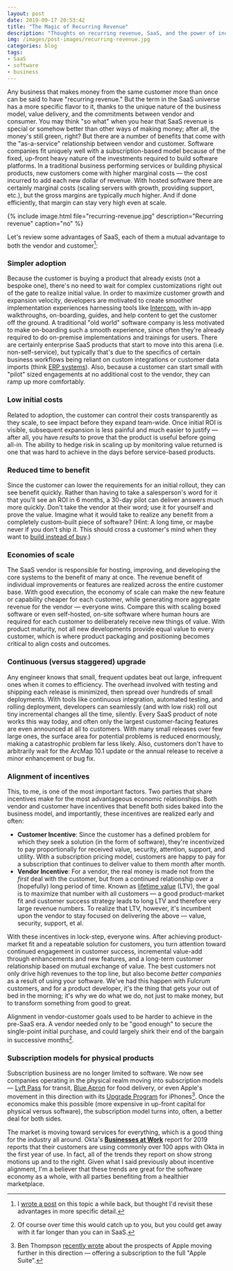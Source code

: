 ```yaml
---
layout: post
date: 2019-09-17 20:53:42
title: "The Magic of Recurring Revenue"
description: "Thoughts on recurring revenue, SaaS, and the power of incentives."
img: /images/post-images/recurring-revenue.jpg
categories: blog
tags:
- SaaS
- software
- business
---
```


Any business that makes money from the same customer more than once can be said to have "recurring revenue." But the term in the SaaS universe has a more specific flavor to it, thanks to the unique nature of the business model, value delivery, and the commitments between vendor and consumer. You may think "so what" when you hear that SaaS revenue is special or somehow better than other ways of making money; after all, the money's still green, right? But there are a number of benefits  that come with the "as-a-service" relationship between vendor and customer. Software companies fit uniquely well with a subscription-based model because of the fixed, up-front heavy nature of the investments required to build software platforms. In a traditional business performing services or building physical products, new customers come with higher marginal costs — the cost incurred to add each new dollar of revenue. With hosted software there are certainly marginal costs (scaling servers with growth, providing support, etc.), but the gross margins are typically _much_ higher. And if done efficiently, that margin can stay very high even at scale.

{% include image.html file="recurring-revenue.jpg" description="Recurring revenue" caption="no" %}

Let's review some advantages of SaaS, each of them a mutual advantage to both the vendor and customer[^saasmodels]:

### Simpler adoption

Because the customer is buying a product that already exists (not a bespoke one), there's no need to wait for complex customizations right out of the gate to realize initial value. In order to maximize customer growth and expansion velocity, developers are motivated to create smoother implementation experiences harnessing tools like [Intercom](https://www.intercom.com/ "Intercom"), with in-app walkthroughs, on-boarding, guides, and help content to get the customer off the ground. A traditional "old world" software company is less motivated to make on-boarding such a smooth experience, since often they're already required to do on-premise implementations and trainings for users. There are certainly enterprise SaaS products that start to move into this arena (i.e. non-self-service), but typically that's due to the specifics of certain business workflows being reliant on custom integrations or customer data imports (think [ERP systems](https://en.wikipedia.org/wiki/Enterprise_resource_planning "ERP Systems")). Also, because a customer can start small with "pilot" sized engagements at no additional cost to the vendor, they can ramp up more comfortably.

### Low initial costs

Related to adoption, the customer can control their costs transparently as they scale, to see impact before they expand team-wide. Once initial ROI is visible, subsequent expansion is less painful and much easier to justify — after all, you have _results_ to prove that the product is useful before going all-in. The ability to hedge risk in scaling up by monitoring value returned is one that was hard to achieve in the days before service-based products.

### Reduced time to benefit

Since the customer can lower the requirements for an initial rollout, they can see benefit quickly. Rather than having to take a salesperson's word for it that you'll see an ROI in 6 months, a 30-day pilot can deliver answers much more quickly. Don't take the vendor at their word; use it for yourself and prove the value. Imagine what it would take to realize any benefit from a completely custom-built piece of software? (Hint: A long time, or maybe never if you don't ship it. This should cross a customer's mind when they want to [build instead of buy](https://medium.com/swlh/when-to-build-and-when-to-buy-on-the-lure-of-building-software-4dd5faf7effb "When to Buy and When to Build").)

### Economies of scale

The SaaS vendor is responsible for hosting, improving, and developing the core systems to the benefit of many at once. The revenue benefit of individual improvements or features are realized across the entire customer base. With good execution, the economy of scale can make the new feature or capability cheaper for each customer, while generating more aggregate revenue for the vendor — everyone wins. Compare this with scaling boxed software or even self-hosted, on-site software where human hours are required for each customer to deliberately receive new things of value. With product maturity, not all new developments provide equal value to every customer, which is where product packaging and positioning becomes critical to align costs and outcomes.

### Continuous (versus staggered) upgrade

Any engineer knows that small, frequent updates beat out large, infrequent ones when it comes to efficiency. The overhead involved with testing and shipping each release is minimized, then spread over hundreds of small deployments. With tools like continuous integration, automated testing, and rolling deployment, developers can seamlessly (and with low risk) roll out tiny incremental changes all the time, silently. Every SaaS product of note works this way today, and often only the largest customer-facing features are even announced at all to customers. With many small releases over few large ones, the surface area for potential problems is reduced enormously, making a catastrophic problem far less likely. Also, customers don't have to arbitrarily wait for the ArcMap 10.1 update or the annual release to receive a minor enhancement or bug fix.

### Alignment of incentives

This, to me, is one of the most important factors. Two parties that share incentives make for the most advantageous economic relationships. Both vendor and customer have incentives that benefit both sides baked into the business model, and importantly, these incentives are realized early and often:

* **Customer Incentive**: Since the customer has a defined problem for which they seek a solution (in the form of software), they're incentivized to pay proportionally for received value, security, attention, support, and utility. With a subscription pricing model, customers are happy to pay for a subscription that continues to deliver value to them month after month.
* **Vendor Incentive**: For a vendor, the real money is made not from the *first* deal with the customer, but from a continued relationship over a (hopefully) long period of time. Known as [lifetime value](https://en.wikipedia.org/wiki/Customer_lifetime_value "Customer Lifetime Value") (LTV), the goal is to maximize that number with all customers — a good product-market fit and customer success strategy leads to long LTV and therefore very large revenue numbers. To realize that LTV, however, it's incumbent upon the vendor to stay focused on delivering the above — value, security, support, et al.

With these incentives in lock-step, everyone wins. After achieving product-market fit and a repeatable solution for customers, you turn attention toward continued engagement in customer success, incremental value-add through enhancements and new features, and a long-term customer relationship based on mutual exchange of value. The best customers not only drive high revenues to the top line, but also become *better companies* as a result of using your software. We've had this happen with Fulcrum customers, and for a product developer, it's the thing that gets your out of bed in the morning; it's why we do what we do, not just to make money, but to transform something from good to great.

Alignment in vendor-customer goals used to be harder to achieve in the pre-SaaS era. A vendor needed only to be "good enough" to secure the single-point initial purchase, and could largely shirk their end of the bargain in successive months[^goodenough].

### Subscription models for physical products

Subscription business are no longer limited to software. We now see companies operating in the physical realm moving into subscription models — [Lyft Pass](https://www.theverge.com/2018/10/16/17978626/lyft-monthly-subscription-plan-nationwide "Lyft subscriptions") for transit, [Blue Apron](https://www.blueapron.com/ "Blue Apron") for food delivery, or even Apple's movement in this direction with its [Upgrade Program](https://www.apple.com/shop/iphone/iphone-upgrade-program "iPhone Upgrade Program") for iPhones[^iphoneupgrade]. Once the economics make this possible (more expensive in up-front capital for physical versus software), the subscription model turns into, often, a better deal for both sides.

The market is moving toward services for everything, which is a good thing for the industry all around. Okta's **[Businesses at Work](https://www.okta.com/businesses-at-work/2019/ "Okta Businesses at Work 2019")** report for 2019 reports that their customers are using commonly over 100 apps with Okta in the first year of use. In fact, all of the trends they report on show strong motions up and to the right. Given what I said previously about incentive alignment, I'm a believer that these trends are great for the software economy as a whole, with all parties benefiting from a healthier marketplace.

 [^saasmodels]: I [wrote a post](/post/power-of-saas-models/ "The Power of SaaS Models") on this topic a while back, but thought I'd revisit these advantages in more specific detail.

 [^goodenough]: Of course over time this would catch up to you, but you could get away with it far longer than you can in SaaS.

 [^iphoneupgrade]: Ben Thompson [recently wrote](https://stratechery.com/2019/the-iphone-and-apples-services-strategy/ "The iPhone and Apple's Services Strategy") about the prospects of Apple moving further in this direction — offering a subscription to the full "Apple Suite".

